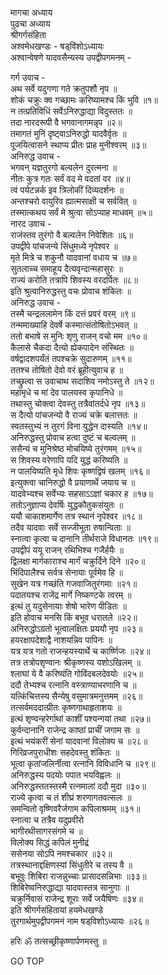 मागचा अध्याय  
पुढचा अध्याय  
श्रीगर्गसंहिता  
अश्वमेधखण्डः - षड्‌विंशोऽध्यायः  
अश्वान्वेषणे यादवसैन्यस्य उपद्वीपगमनम् -  
  
गर्ग उवाच -  
अथ सर्वे यदुगणा गते क्रतुपशौ नृप ॥  
शोकं चक्रुः क्व गच्छामः करिष्यामश्च किं भुवि ॥१॥  
न तत्प्रतिविधिं सर्वेऽनिरुद्धाद्या विदुस्ततः ॥  
तदा नारदरूपी वै भगवानागमन्नृप ॥२॥  
तमागतं मुनिं दृष्ट्वाऽनिरुद्धो यादवैर्वृतः ॥  
पूजयित्वासने स्थाप्य प्रीतः प्राह मुनीश्वरम् ॥३॥  
अनिरुद्ध उवाच -  
भगवन् यज्ञतुरगो बल्वलेन दुरत्मना ॥  
नीतः कुत्र गतः सर्वं वद मे वदतां वर ॥४॥  
त्वं पर्यटन्नर्क इव त्रिलोकीं दिव्यदर्शनः ॥  
अन्तश्चरो वायुरिव ह्यात्मसाक्षी च सर्ववित् ॥  
तस्मात्कथय सर्वं मे श्रुत्वा सोऽप्याह माधवम् ॥५॥  
नारद उवाच -  
राजंस्तव तुरंगो वै बल्वलेन निवेशितः ॥६॥  
उपद्वीपे पांचजन्ये सिंधुमध्ये नृपेश्वर ॥  
मृते मित्रे च शकुनौ यादवानां वधाय च ॥७॥  
सुतलाच्च समाहूय दैत्यवृन्दान्महासुरः ॥  
राज्यं करोति तत्रापि शिवस्य वरदर्पितः ॥८॥  
इति श्रुत्वानिरुद्धस्तु वचः प्रोवाच शंकितः ॥  
अनिरुद्ध उवाच -  
तस्मै चन्द्रललामेन किं दत्तं प्रवरं वरम् ॥९॥  
तन्ममाख्याहि देवर्षे कस्मात्संतोषितोऽभवत् ॥  
ततो बभाषे स मुनिः शृणु राजन् वचो मम ॥१०॥  
कैलासे चैकदा दैत्यो ह्येकपादेन संस्थितः ॥  
वर्षद्वादशपर्यंतं तपश्चक्रे सुदारुणम् ॥११॥  
ततश्च तोषितो देवो वरं ब्रूहीत्युवाच ह ॥  
तच्छ्रुत्वा स उवाचाथ सदाशिव नमोऽस्तु ते ॥१२॥  
महामृधे च मां देव पालयस्व कृपानिधे ॥  
तथास्तु चोक्त्वा देवस्तु तत्रैवांतर्दधे नृप ॥१३॥  
स दैत्यो पांचजन्यो वै राज्यं चक्रे बलात्ततः ॥  
स्वतस्तुभ्यं न तुरगं विना युद्धेन दास्यति ॥१४॥  
अनिरुद्धस्तु प्रोवाच हत्वा दुष्टं च बल्वलम् ॥  
ससैन्यं च मुनिश्रेष्ठ मोचयिष्ये तुरंगमम् ॥१५॥  
स शिवस्य वरेणापि यदि युद्धं करिष्यति ॥  
न पालयिष्यति मृधे शिवः कृष्णद्विषं खलम् ॥१६॥  
इत्युक्त्वा चानिरुद्धो वै प्रयाणार्थे जयाय च ॥  
यादवेभ्यश्च सर्वेभ्यः सहसाऽऽज्ञां चकार ह ॥१७॥  
ततोऽनुज्ञाप्य देवर्षिः युद्धकौतुकसंयुतः ॥  
ययौ चाकाशमार्गेण तत्र स्थानं नृपेश्वर ॥१८॥  
तदैव यादवाः सर्वे सज्जीभूता रुषान्विताः ॥  
स्नात्वा कृत्वा च दानानि तीर्थराजे विधानतः ॥१९॥  
उपद्वीपं ययू राजन्‌ रथिभिश्च गजैर्हयैः ॥  
द्विलक्षा मार्गकाराश्च मार्गं चक्रुर्दिने दिने ॥२०॥  
भिंदिपालैश्च सर्वत्र सेनायाः पूर्वमेव हि ॥  
सुखेन यत्र गच्छंति गजवाजितुरंगमाः ॥२१॥  
पदातयश्च राजेंद्र मार्गे निष्कण्टके त्वरम् ॥  
इत्थं तु यदुसेनायाः शेषो भारेण पीडितः ॥  
इति होवाच मनसि किं बभूव धरातले ॥२२॥  
अनिरुद्धोऽग्रतो भूत्वालक्षितः प्रययौ नृप ॥२३॥  
हयरक्षापदेशाद्वै नाशयन्निव पापिनः ॥  
यत्र यत्र गतो राजन्हयस्यार्थे च कार्ष्णिजः ॥२४॥  
तत्र तत्रोपशृण्वानः श्रीकृष्णस्य यशोऽखिलम् ॥  
श्लाघां ये वै करिष्यंति गोविंदबलदेवयोः ॥२५॥  
ददौ तेभ्यश्च रत्नानि वस्त्राण्याभरणानि च ॥  
यत्किंचित्तस्य सैन्येषु वसुमात्रमनुत्तमम् ॥२६॥  
तत्सर्वमददात्प्रीतः कृष्णगाथाहृताशयः ॥  
इत्थं शृण्वन्हरेर्गाथां काशीं पश्यन्गयां तथा ॥२७॥  
कुर्वन्दानानि राजेन्द्र काष्ठां प्राचीं जगाम सः ॥  
इत्थं भयंकरीं सेनां यादवानां विलोक्य च ॥२८॥  
गिरिव्रजपुराधीशः सहदेवस्तु शंकितः ॥  
भूत्वा कृतांजलिर्नीत्वा रत्नानि विविधानि च ॥२९॥  
अनिरुद्धस्य पदयोः पपात भयविह्वलः ॥  
अनिरुद्धस्ततस्तस्मै रत्नमालां ददौ मुदा ॥३०॥  
राज्ये कृत्वा च तं शीघ्रं शरणागतवत्सलः ॥  
समन्वितो वृष्णिवरैर्जगाम कपिलाश्रमम् ॥३१॥  
स्नात्वा च तत्रैव यदुप्रवीरो  
     भागीरथीसागरसंगमे च ॥  
विलोक्य सिद्धं कपिलं मुनीद्रं  
     ससेनया सोऽपि नमश्चकार ॥३२॥  
तत्रस्थानाद्दक्षिणस्यां सिंधुतीरे च तस्य वै ॥  
बभूवुः शिबिरा राजन्नुच्चाः प्रासादसन्निभाः ॥३३॥  
शिबिरेष्वनिरुद्धाद्या यादवास्तत्र सानुगाः ॥  
चक्रुर्निवासं राजेन्द्र शूराः सर्वे जयैषिणः ॥३४॥  
इति श्रीगर्गसंहितायां हयमेधखण्डे  
तुरगार्थमुपद्वीपगमनं नाम षड्‌विशोऽध्यायः ॥२६॥  
  
हरिः ॐ तत्सच्छ्रीकृष्णार्पणमस्तु ॥  
  
GO TOP
